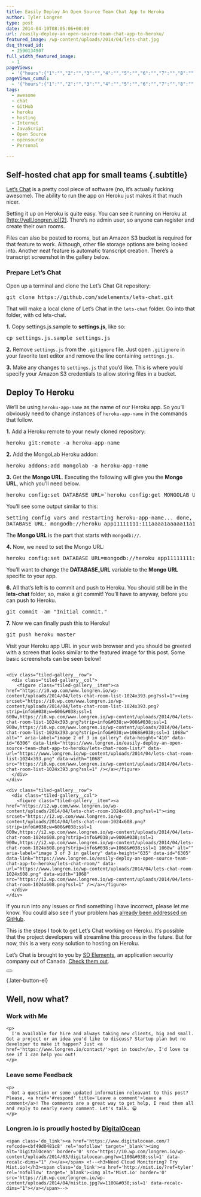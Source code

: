 ```yaml
---
title: Easily Deploy An Open Source Team Chat App to Heroku
author: Tyler Longren
type: post
date: 2014-04-10T08:05:06+00:00
url: /easily-deploy-an-open-source-team-chat-app-to-heroku/
featured_image: /wp-content/uploads/2014/04/lets-chat.jpg
dsq_thread_id:
  - 2590134907
full_width_featured_image:
  - 1
pageViews:
  - '{"hours":{"1":"","2":"","3":"","4":"","5":"","6":"","7":"","8":"","9":"","10":"","11":"","12":"","13":"","14":"","15":"","16":"","17":"","18":"","19":"","20":"","21":"","22":"","23":"","24":"","25":"","26":"","27":"","28":"","29":"","30":"","31":"","32":"","33":"","34":"","35":"","36":"","37":"","38":"","39":"","40":"","41":"","42":"","43":"","44":"","45":"","46":"","47":""},"days":{"2":"","3":"","4":"","5":"","6":"","7":"","8":"","9":"","10":"","11":"","12":"","13":"","14":""},"weeks":{"3":"","4":"","5":"","6":"","7":"","8":"","9":"","10":"","11":"","12":""},"months":{"4":"","5":"","6":"","7":"","8":"","9":"","10":"","11":"","12":"","13":"","14":"","15":"","16":"","17":"","18":"","19":"","20":"","21":"","22":"","23":"","24":""}}'
pageViews_cumul:
  - '{"hours":{"1":"","2":"","3":"","4":"","5":"","6":"","7":"","8":"","9":"","10":"","11":"","12":"","13":"","14":"","15":"","16":"","17":"","18":"","19":"","20":"","21":"","22":"","23":"","24":"","25":"","26":"","27":"","28":"","29":"","30":"","31":"","32":"","33":"","34":"","35":"","36":"","37":"","38":"","39":"","40":"","41":"","42":"","43":"","44":"","45":"","46":"","47":""},"days":{"2":"","3":"","4":"","5":"","6":"","7":"","8":"","9":"","10":"","11":"","12":"","13":"","14":""},"weeks":{"3":"","4":"","5":"","6":"","7":"","8":"","9":"","10":"","11":"","12":""},"months":{"4":"","5":"","6":"","7":"","8":"","9":"","10":"","11":"","12":"","13":"","14":"","15":"","16":"","17":"","18":"","19":"","20":"","21":"","22":"","23":"","24":""}}'
tags:
  - awesome
  - chat
  - GitHub
  - heroku
  - hosting
  - Internet
  - JavaScript
  - Open Source
  - opensource
  - Personal

---
```

 

## Self-hosted chat app for small teams {.subtitle}

[Let&#8217;s Chat][1] is a pretty cool piece of software (no, it&#8217;s actually fucking awesome). The ability to run the app on Heroku just makes it that much nicer.

Setting it up on Heroku is quite easy. You can see it running on Heroku at [http://yell.longren.io][2]. There&#8217;s no admin user, so anyone can register and create their own rooms.

Files can also be posted to rooms, but an Amazon S3 bucket is required for that feature to work. Although, other file storage options are being looked into. Another neat feature is automatic transcript creation. There&#8217;s a transcript screenshot in the gallery below.

### Prepare Let&#8217;s Chat

Open up a terminal and clone the Let&#8217;s Chat Git repository:

<pre class="EnlighterJSRAW" data-enlighter-language="shell" data-enlighter-theme="" data-enlighter-highlight="" data-enlighter-linenumbers="" data-enlighter-lineoffset="" data-enlighter-title="" data-enlighter-group="">git clone https://github.com/sdelements/lets-chat.git</pre>

That will make a local clone of Let&#8217;s Chat in the `lets-chat` folder. Go into that folder, with <span class="lang:sh decode:true  crayon-inline ">cd lets-chat</span>.

**1.** Copy settings.js.sample to **settings.js**, like so:

<pre class="EnlighterJSRAW" data-enlighter-language="shell" data-enlighter-theme="" data-enlighter-highlight="" data-enlighter-linenumbers="" data-enlighter-lineoffset="" data-enlighter-title="" data-enlighter-group="">cp settings.js.sample settings.js</pre>

**2.** Remove `settings.js` from the `.gitignore` file. Just open `.gitignore` in your favorite text editor and remove the line containing `settings.js`.

**3.** Make any changes to `settings.js` that you&#8217;d like. This is where you&#8217;d specify your Amazon S3 credentials to allow storing files in a bucket.

## Deploy To Heroku

We&#8217;ll be using `heroku-app-name` as the name of our Heroku app. So you&#8217;ll obviously need to change instances of `heroku-app-name` in the commands that follow.

**1.** Add a Heroku remote to your newly cloned repository:

<pre class="EnlighterJSRAW" data-enlighter-language="shell" data-enlighter-theme="" data-enlighter-highlight="" data-enlighter-linenumbers="" data-enlighter-lineoffset="" data-enlighter-title="" data-enlighter-group="">heroku git:remote -a heroku-app-name</pre>

**2.** Add the MongoLab Heroku addon:

<pre class="EnlighterJSRAW" data-enlighter-language="shell" data-enlighter-theme="" data-enlighter-highlight="" data-enlighter-linenumbers="" data-enlighter-lineoffset="" data-enlighter-title="" data-enlighter-group="">heroku addons:add mongolab -a heroku-app-name</pre>

**3.** Get the **Mongo URL**. Executing the following will give you the **Mongo URL**, which you&#8217;ll need below.

<pre class="EnlighterJSRAW" data-enlighter-language="shell" data-enlighter-theme="" data-enlighter-highlight="" data-enlighter-linenumbers="" data-enlighter-lineoffset="" data-enlighter-title="" data-enlighter-group="">heroku config:set DATABASE_URL=`heroku config:get MONGOLAB_URI -a heroku-app-name` -a heroku-app-name</pre>

You&#8217;ll see some output similar to this:

<pre class="EnlighterJSRAW" data-enlighter-language="shell" data-enlighter-theme="" data-enlighter-highlight="" data-enlighter-linenumbers="" data-enlighter-lineoffset="" data-enlighter-title="" data-enlighter-group="">Setting config vars and restarting heroku-app-name... done, v7
DATABASE_URL: mongodb://heroku_app11111111:111aaaa1aaaaa11a111a1aa1aa@aa111111.mongolab.com:39707/heroku_app11111</pre>

The **Mongo URL** is the part that starts with `mongodb://`.

**4.** Now, we need to set the Mongo URL:

<pre class="EnlighterJSRAW" data-enlighter-language="shell" data-enlighter-theme="" data-enlighter-highlight="" data-enlighter-linenumbers="" data-enlighter-lineoffset="" data-enlighter-title="" data-enlighter-group="">heroku config:set DATABASE_URL=mongodb://heroku_app11111111:111aaaa1aaaaa11a111a1aa1aa@aa111111.mongolab.com:39707/heroku_app11111 -a heroku-app-name</pre>

You&#8217;ll want to change the **DATABASE_URL** variable to the **Mongo URL** specific to your app.

**6.** All that&#8217;s left is to commit and push to Heroku. You should still be in the **lets-chat** folder, so, make a git commit! You&#8217;ll have to anyway, before you can push to Heroku.

<pre class="EnlighterJSRAW" data-enlighter-language="shell" data-enlighter-theme="" data-enlighter-highlight="" data-enlighter-linenumbers="" data-enlighter-lineoffset="" data-enlighter-title="" data-enlighter-group="">git commit -am "Initial commit."</pre>

**7.** Now we can finally push this to Heroku!

<pre class="EnlighterJSRAW" data-enlighter-language="shell" data-enlighter-theme="" data-enlighter-highlight="" data-enlighter-linenumbers="" data-enlighter-lineoffset="" data-enlighter-title="" data-enlighter-group="">git push heroku master</pre>

Visit your Heroku app URL in your web browser and you should be greeted with a screen that looks similar to the featured image for this post. Some basic screenshots can be seen below!

<div class="wp-block-jetpack-tiled-gallery aligncenter is-style-rectangular">
  <div class="tiled-gallery__gallery">
    <div class="tiled-gallery__row">
      <div class="tiled-gallery__col">
        <figure class="tiled-gallery__item"><a href="https://i0.wp.com/www.longren.io/wp-content/uploads/2014/04/lets-chat-1024x338.jpg?ssl=1"><img srcset="https://i0.wp.com/www.longren.io/wp-content/uploads/2014/04/lets-chat-1024x338.jpg?strip=info&#038;w=600&#038;ssl=1 600w,https://i0.wp.com/www.longren.io/wp-content/uploads/2014/04/lets-chat-1024x338.jpg?strip=info&#038;w=900&#038;ssl=1 900w,https://i0.wp.com/www.longren.io/wp-content/uploads/2014/04/lets-chat-1024x338.jpg?strip=info&#038;w=1200&#038;ssl=1 1200w,https://i0.wp.com/www.longren.io/wp-content/uploads/2014/04/lets-chat-1024x338.jpg?strip=info&#038;w=1500&#038;ssl=1 1500w,https://i0.wp.com/www.longren.io/wp-content/uploads/2014/04/lets-chat-1024x338.jpg?strip=info&#038;w=1721&#038;ssl=1 1721w" alt="" aria-label="image 1 of 3 in gallery" data-height="569" data-id="6399" data-link="https://www.longren.io/easily-deploy-an-open-source-team-chat-app-to-heroku/lets-chat/" data-url="https://www.longren.io/wp-content/uploads/2014/04/lets-chat-1024x338.jpg" data-width="1721" src="https://i0.wp.com/www.longren.io/wp-content/uploads/2014/04/lets-chat-1024x338.jpg?ssl=1" /></a></figure>
      </div>
    </div>
    
    <div class="tiled-gallery__row">
      <div class="tiled-gallery__col">
        <figure class="tiled-gallery__item"><a href="https://i0.wp.com/www.longren.io/wp-content/uploads/2014/04/lets-chat-room-list-1024x393.png?ssl=1"><img srcset="https://i0.wp.com/www.longren.io/wp-content/uploads/2014/04/lets-chat-room-list-1024x393.png?strip=info&#038;w=600&#038;ssl=1 600w,https://i0.wp.com/www.longren.io/wp-content/uploads/2014/04/lets-chat-room-list-1024x393.png?strip=info&#038;w=900&#038;ssl=1 900w,https://i0.wp.com/www.longren.io/wp-content/uploads/2014/04/lets-chat-room-list-1024x393.png?strip=info&#038;w=1068&#038;ssl=1 1068w" alt="" aria-label="image 2 of 3 in gallery" data-height="410" data-id="6306" data-link="https://www.longren.io/easily-deploy-an-open-source-team-chat-app-to-heroku/lets-chat-room-list/" data-url="https://www.longren.io/wp-content/uploads/2014/04/lets-chat-room-list-1024x393.png" data-width="1068" src="https://i0.wp.com/www.longren.io/wp-content/uploads/2014/04/lets-chat-room-list-1024x393.png?ssl=1" /></a></figure>
      </div>
    </div>
    
    <div class="tiled-gallery__row">
      <div class="tiled-gallery__col">
        <figure class="tiled-gallery__item"><a href="https://i2.wp.com/www.longren.io/wp-content/uploads/2014/04/lets-chat-room-1024x608.png?ssl=1"><img srcset="https://i2.wp.com/www.longren.io/wp-content/uploads/2014/04/lets-chat-room-1024x608.png?strip=info&#038;w=600&#038;ssl=1 600w,https://i2.wp.com/www.longren.io/wp-content/uploads/2014/04/lets-chat-room-1024x608.png?strip=info&#038;w=900&#038;ssl=1 900w,https://i2.wp.com/www.longren.io/wp-content/uploads/2014/04/lets-chat-room-1024x608.png?strip=info&#038;w=1068&#038;ssl=1 1068w" alt="" aria-label="image 3 of 3 in gallery" data-height="635" data-id="6305" data-link="https://www.longren.io/easily-deploy-an-open-source-team-chat-app-to-heroku/lets-chat-room/" data-url="https://www.longren.io/wp-content/uploads/2014/04/lets-chat-room-1024x608.png" data-width="1068" src="https://i2.wp.com/www.longren.io/wp-content/uploads/2014/04/lets-chat-room-1024x608.png?ssl=1" /></a></figure>
      </div>
    </div>
  </div>
</div>

If you run into any issues or find something I have incorrect, please let me know. You could also see if your problem has [already been addressed on GitHub][3].

This is the steps I took to get Let&#8217;s Chat working on Heroku. It&#8217;s possible that the project developers will streamline this process in the future. But for now, this is a very easy solution to hosting on Heroku.

Let&#8217;s Chat is brought to you by [SD Elements][4], an application security company out of Canada. [Check them out][4].

<div class="wpulike wpulike-default " >
  <div class="wp_ulike_general_class wp_ulike_is_not_liked">
    <button type="button"
					aria-label="Like Button"
					data-ulike-id="6288"
					data-ulike-nonce="f679bc46d9"
					data-ulike-type="likeThis"
					data-ulike-template="wpulike-default"
					data-ulike-display-likers="0"
					data-ulike-disable-pophover="0"
					class="wp_ulike_btn wp_ulike_put_image wp_likethis_6288"></button><span class="count-box"></span>
  </div>
</div>

[][5]{.later-button-el}

<div class='what-next'>
  <h2>
    Well, now what?
  </h2>
  
  <div class='hire'>
    <h3>
      Work with Me
    </h3>
    
    <p>
      I'm available for hire and always taking new clients, big and small. Got a project or an idea you'd like to discuss? Startup plan but no developer to make it happen? Just <a href='https://www.longren.io/contact/'>get in touch</a>, I'd love to see if I can help you out!
    </p>
  </div>
  
  <div class='hire'>
    <h3>
      Leave some Feedback
    </h3>
    
    <p>
      Got a question or some updated information releavant to this post? Please, <a href='#respond' title='Leave a comment'>leave a comment</a>! The comments are a great way to get help, I read them all and reply to nearly every comment. Let's talk. 😀
    </p>
  </div>
  
  <div class='now-what-bottom-ad'>
    <h3>
      Longren.io is proudly hosted by <a href='https://www.digitalocean.com/?refcode=cbf49d0481c8'>DigitalOcean</a>
    </h3>
    
    <span class='do_link'><a href='https://www.digitalocean.com/?refcode=cbf49d0481c8' rel='nofollow' target='_blank'><img alt='DigitalOcean' border='0' src='https://i0.wp.com/longren.io/wp-content/uploads/2014/03/digitalocean.png?w=1100&#038;ssl=1' data-recalc-dims="1" /></a></span> <!--<h3>Need Cloud Monitoring? Try Mist.io!</h3><span class='do_link'><a href='http://mist.io/?ref=tyler' rel='nofollow' target='_blank'><img alt='Mist.io' border='0' src='https://i0.wp.com/longren.io/wp-content/uploads/2014/04/mistio.jpg?w=1100&#038;ssl=1' data-recalc-dims="1"></a></span>-->
  </div>
</div>

 [1]: https://github.com/sdelements/lets-chat
 [2]: http://yell.longren.io/
 [3]: https://github.com/sdelements/lets-chat/issues
 [4]: http://sdelements.com/
 [5]: #